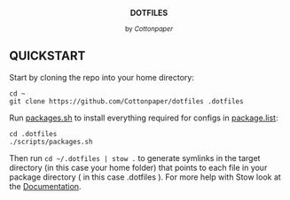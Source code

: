 <p align="center"><b>DOTFILES</b></p>
<p align="center"><sup>by <i>Cottonpaper</sup></i></p>

## QUICKSTART

Start by cloning the repo into your home directory:

```
cd ~
git clone https://github.com/Cottonpaper/dotfiles .dotfiles
```
Run [packages.sh](scripts/packages.sh) to install everything required for configs in [package.list](packages.list):
```
cd .dotfiles
./scripts/packages.sh
```
Then run ```cd ~/.dotfiles | stow .``` to generate symlinks in the target directory (in this case your home folder) that points to each file in your package directory ( in this case .dotfiles ). For more help with Stow look at the [Documentation](https://www.gnu.org/software/stow/manual/stow.html).
